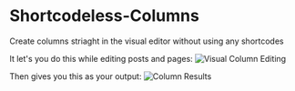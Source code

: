 # Shortcodeless-Columns
Create columns striaght in the visual editor without using any shortcodes

It let's you do this while editing posts and pages:
![Visual Column Editing](https://raw.githubusercontent.com/gambitph/Shortcodeless-Columns/master/preview/visual-editor.jpg)

Then gives you this as your output:
![Column Results](https://raw.githubusercontent.com/gambitph/Shortcodeless-Columns/master/preview/frontend.jpg)
